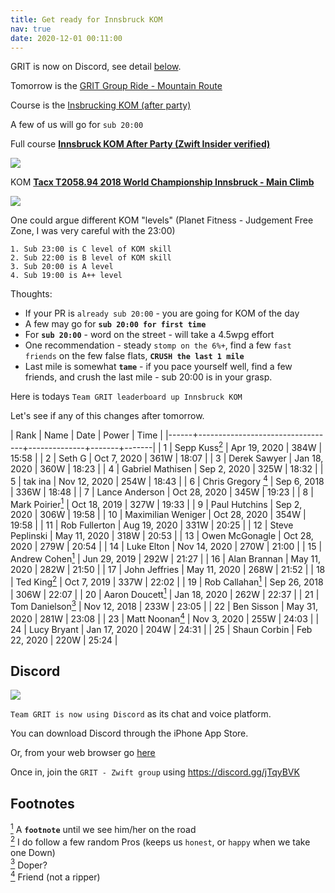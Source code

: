 ```yaml
---
title: Get ready for Innsbruck KOM
nav: true
date: 2020-12-01 00:11:00
---
```


GRIT is now on Discord, see detail [below](#discord).

Tomorrow is the [GRIT Group Ride - Mountain Route](https://zwiftpower.com/events.php?zid=1289864)

Course is the [Insbrucking KOM (after party)](https://zwiftinsider.com/route/kom-after-party)

A few of us will go for `sub 20:00`

Full course **[Innsbruck KOM After Party (Zwift Insider verified)](https://www.strava.com/segments/20539949)**

![](images/Innsbruck_KOM_After_Party_Zwift_Insider_verified.png)

KOM **[Tacx T2058.94 2018 World Championship Innsbruck - Main Climb](https://www.strava.com/segments/15830123 "you ready to go sub 20:00?")**

![](images/Tacx_T2058_94_2018_World_Championship_Innsbruck_Main_Climb.png)


One could argue different KOM "levels" (Planet Fitness - Judgement Free Zone, I was very
careful with the 23:00)

````
1. Sub 23:00 is C level of KOM skill
2. Sub 22:00 is B level of KOM skill
3. Sub 20:00 is A level
4. Sub 19:00 is A++ level
````

Thoughts:

- If your PR is `already sub 20:00` - you are going for KOM of the day
- A few may go for **`sub 20:00 for first time`**
- For **`sub 20:00`** - word on the street - will take a 4.5wpg effort
- One recommendation - steady `stomp on the 6%+`, find a few `fast friends`
  on the few false flats, **`CRUSH the last 1 mile`**
- Last mile is somewhat **`tame`** - if you pace yourself well, find a few
  friends, and crush the last mile - sub 20:00 is in your grasp.

Here is todays `Team GRIT leaderboard up Innsbruck KOM`

Let's see if any of this changes after tomorrow.


| Rank | Name                             | Date         | Power |  Time |
|------+----------------------------------+--------------+-------+-------|
|    1 | Sepp Kuss[<sup>2</sup>](#2)      | Apr 19, 2020 | 384W  | 15:58 |
|    2 | Seth G                           | Oct 7, 2020  | 361W  | 18:07 |
|    3 | Derek Sawyer                     | Jan 18, 2020 | 360W  | 18:23 |
|    4 | Gabriel Mathisen                 | Sep 2, 2020  | 325W  | 18:32 |
|    5 | tak ina                          | Nov 12, 2020 | 254W  | 18:43 |
|    6 | Chris Gregory [<sup>4</sup>](#4) | Sep 6, 2018  | 336W  | 18:48 |
|    7 | Lance Anderson                   | Oct 28, 2020 | 345W  | 19:23 |
|    8 | Mark Poirier[<sup>1</sup>](#1)   | Oct 18, 2019 | 327W  | 19:33 |
|    9 | Paul Hutchins                    | Sep 2, 2020  | 306W  | 19:58 |
|   10 | Maximilian Weniger               | Oct 28, 2020 | 354W  | 19:58 |
|   11 | Rob Fullerton                    | Aug 19, 2020 | 331W  | 20:25 |
|   12 | Steve Peplinski                  | May 11, 2020 | 318W  | 20:53 |
|   13 | Owen McGonagle                   | Oct 28, 2020 | 279W  | 20:54 |
|   14 | Luke Elton                       | Nov 14, 2020 | 270W  | 21:00 |
|   15 | Andrew Cohen[<sup>1</sup>](#1)   | Jun 29, 2019 | 292W  | 21:27 |
|   16 | Alan Brannan                     | May 11, 2020 | 282W  | 21:50 |
|   17 | John Jeffries                    | May 11, 2020 | 268W  | 21:52 |
|   18 | Ted King[<sup>2</sup>](#2)       | Oct 7, 2019  | 337W  | 22:02 |
|   19 | Rob Callahan[<sup>1</sup>](#1)   | Sep 26, 2018 | 306W  | 22:07 |
|   20 | Aaron Doucett[<sup>1</sup>](#1)  | Jan 18, 2020 | 262W  | 22:37 |
|   21 | Tom Danielson[<sup>3</sup>](#3)  | Nov 12, 2018 | 233W  | 23:05 |
|   22 | Ben Sisson                       | May 31, 2020 | 281W  | 23:08 |
|   23 | Matt Noonan[<sup>4</sup>](#4)    | Nov 3, 2020  | 255W  | 24:03 |
|   24 | Lucy Bryant                      | Jan 17, 2020 | 204W  | 24:31 |
|   25 | Shaun Corbin                     | Feb 22, 2020 | 220W  | 25:24 |


## **Discord**

![](images/discord.png)

`Team GRIT is now using Discord` as its chat and voice platform.

You can download Discord through the iPhone App Store.

Or, from your web browser go [here](https://discord.com/login)

Once in, join the `GRIT - Zwift group` using <https://discord.gg/jTqyBVK>
  

## **Footnotes**

[<sup>1</sup>](#1) <a class="anchor" id="1"></a> A **`footnote`** until we see him/her on the road<br>
[<sup>2</sup>](#2) <a class="anchor" id="2"></a> I do follow a few random Pros (keeps us `honest`, or `happy` when we take one Down)<br>
[<sup>3</sup>](#3) <a class="anchor" id="3"></a> Doper? <br>
[<sup>4</sup>](#4) <a class="anchor" id="4"></a> Friend (not a ripper) <br>

